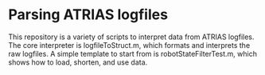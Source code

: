 # Parsing ATRIAS logfiles
This repository is a variety of scripts to interpret data from ATRIAS logfiles.
The core interpreter is logfileToStruct.m, which formats and interprets the raw
logfiles.  A simple template to start from is robotStateFilterTest.m, which
shows how to load, shorten, and use data.
